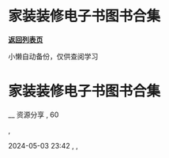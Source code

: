 # 家装装修电子书图书合集

[**返回列表页**](/gzh/懒人手册)

小懒自动备份，仅供查阅学习

# 家装装修电子书图书合集

__ 资源分享 , 60

,

2024-05-03 23:42 , ,

